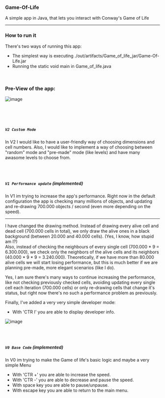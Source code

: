 ### **Game-Of-Life**

A simple app in Java, that lets you interact with Conway's Game of Life

------

### **How to run it**
There's two ways of running this app:
* The simplest way is executing ./out/artifacts/Game_of_life_jar/Game-Of-Life.jar
* Running the static void main in Game_of_life.java


<br/>

### **Pre-View of the app:**
![image](https://user-images.githubusercontent.com/30934149/118014980-1112c680-b354-11eb-9601-527b0803979f.png)

<br/>
<br/>
<br/>

##### `V2 Custom Mode`

In V2 I would like to have a user-friendly way of choosing dimensions and cell numbers. Also, I would like to implement a way of choosing between "random" mode and "pre-made" mode (like levels) and have many awasome levels to choose from.

<br/>
<br/>

##### `V1 Performance update` *(implemented)*

In V1 im trying to increase the app's performance. Right now in the default configuration the app is checking many millions of objects, and updating and re-drawing 700.000 objects / second (even more depending on the speed).
****************
I have changed the drawing method. Instead of drawing every alive cell and dead cell (700.000 cells in total), we only draw the alive ones in a black background (between 20.000 and 40.000 cells). (Yes, I know, how stupid am I?)
<br/>
Also, instead of checking the neighbours of every single cell (700.000 * 9 = 6.300.000), we check only the neighbors of the alive cells and its neighbors (40.000 * 9 * 9 = 3.240.000). Theoretically, if we have more than 80.000 alive cells we will start losing performance, but this is much better if we are planning pre-made, more elegant scenarios (like I do).

Yes, I am sure there's many ways to continue increasing the performance, like not checking previously checked cells, avoiding updating every single cell each iteration (700.000 cells) or only re-drawing cells that change it's status, but right now there's no such a performance problem as previously.

Finally, I've added a very very simple developer mode:
* With 'CTR I' you are able to display developer info.

![image](https://user-images.githubusercontent.com/30934149/123147441-56e8a180-d45f-11eb-951f-20ae9c3177f6.png)

<br/>
<br/>

##### `V0 Base Code` *(implemented)*

In V0 im trying to make the Game of life's basic logic and maybe a very simple Menu
* With 'CTR +' you are able to increase the speed.
* With 'CTR -' you are able to decrease and pause the speed.
* With space key you are able to pause/unpause.
* With escape key you are able to return to the main menu.
